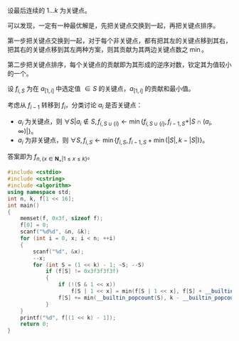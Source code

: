 设最后连续的 $1\dots k$ 为关键点。

可以发现，一定有一种最优解是，先把关键点交换到一起，再把关键点排序。

第一步把关键点交换到一起，对于每个非关键点，都有把其左的关键点移到其右，把其右的关键点移到其左两种方案，则其贡献为其两边关键点数之 $\min$。

第二步把关键点排序，每个关键点的贡献即为其形成的逆序对数，钦定其为值较小的一个。

设 $f_{i,S}$ 为在 $a_{[1,i]}$ 中选定值 $\in S$ 的关键点，$a_{[1,i]}$ 的贡献和最小值。

考虑从 $f_{i-1}$ 转移到 $f_i$，分类讨论 $a_i$ 是否关键点：

- $a_i$ 为关键点，则 $\forall S|a_i\notin S,f_{i,S\cup\{i\}}\gets\min\{f_{i,S\cup\{i\}},f_{i-1,S}+|S\cap(a_i,\infty)|\}$。
- $a_i$ 为非关键点，则 $\forall S,f_{i,S}\gets\min\{f_{i,S},f_{i-1,S}+\min(|S|,k-|S|)\}$。

答案即为 $f_{n,\{x\in\mathbf{N}_+|1\le x\le k\}}$。

```cpp
#include <cstdio>
#include <cstring>
#include <algorithm>
using namespace std;
int n, k, f[1 << 16];
int main()
{
    memset(f, 0x3f, sizeof f);
    f[0] = 0;
    scanf("%d%d", &n, &k);
    for (int i = 0, x; i < n; ++i)
    {
        scanf("%d", &x);
        --x;
        for (int S = (1 << k) - 1; ~S; --S)
            if (f[S] != 0x3f3f3f3f)
            {
                if (!(S & 1 << x))
                    f[S | 1 << x] = min(f[S | 1 << x], f[S] + __builtin_popcount(S & ~((1 << x) - 1)));
                f[S] += min(__builtin_popcount(S), k - __builtin_popcount(S));
            }
    }
    printf("%d", f[(1 << k) - 1]);
    return 0;
}
```
